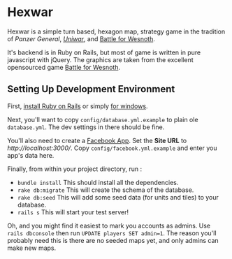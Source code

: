 Hexwar
======

Hexwar is a simple turn based, hexagon map, strategy game in the tradition of *Panzer
General*, [*Uniwar*](http://uniwar.com), and [Battle for Wesnoth](www.wesnoth.org).

It's backend is in Ruby on Rails, but most of game is written in pure javascript 
with jQuery. The graphics are taken from the excellent opensourced game 
[Battle for Wesnoth](http://svn.wesnoth.org/).

Setting Up Development Environment
----------------------------------

First, [install Ruby on Rails](http://guides.rubyonrails.org/getting_started.html)
or simply [for windows](http://railsinstaller.org/).

Next, you'll want to copy `config/database.yml.example` to plain ole `database.yml`.
The dev settings in there should be fine.

You'll also need to create a [Facebook App](https://developers.facebook.com/apps).  Set
the **Site URL** to *http://localhost:3000/*.  Copy `config/facebook.yml.example` and 
enter you app's data here.

Finally, from within your project directory, run :

 *   `bundle install` This should install all the dependencies.
 *   `rake db:migrate` This will create the schema of the database.
 *   `rake db:seed` This will add some seed data (for units and tiles) to your database.
 *   `rails s` This will start your test server!

Oh, and you might find it easiest to mark you accounts as admins. Use `rails dbconsole`
then run `UPDATE players SET admin=1`.  The reason you'll probably need this is there
are no seeded maps yet, and only admins can make new maps.

